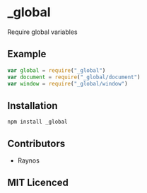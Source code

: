 # _global

<!-- [![build status][1]][2]

[![browser support][3]][4] -->

Require global variables

## Example

```js
var global = require("_global")
var document = require("_global/document")
var window = require("_global/window")
```

## Installation

`npm install _global`

## Contributors

 - Raynos

## MIT Licenced

  [1]: https://secure.travis-ci.org/Colingo/_global.png
  [2]: http://travis-ci.org/Colingo/_global
  [3]: http://ci.testling.com/Colingo/_global.png
  [4]: http://ci.testling.com/Colingo/_global
